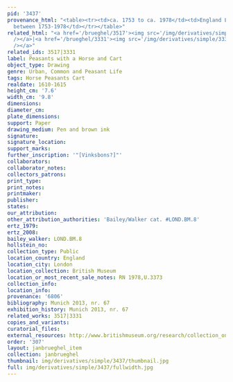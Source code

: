 ```yaml
---
pid: '3437'
provenance_html: "<table><tr><td>ca. 1753 to ca. 1978</td><td>England London</td><td>Acquired
  between 1753-1978</td></tr></table>"
related_html: "<a href='/brueghel/3517'><img src='/img/derivatives/simple/3517/thumbnail.jpg'
  /></a>|<a href='/brueghel/3331'><img src='/img/derivatives/simple/3331/thumbnail.jpg'
  /></a>"
related_ids: 3517|3331
label: Peasants with a Horse and Cart
object_type: Drawing
genre: Urban, Common and Peasant Life
tags: Horse Peasants Cart
realdate: 1610-1615
height_cm: '7.6'
width_cm: '9.8'
dimensions:
diameter_cm:
plate_dimensions:
support: Paper
drawing_medium: Pen and brown ink
signature:
signature_location:
support_marks:
further_inscription: '"[Vinksbons?]"'
collaborators:
collaborator_notes:
collectors_patrons:
print_type:
print_notes:
printmaker:
publisher:
states:
our_attribution:
other_attribution_authorities: 'Bailey/Walker cat. #LOND.BM.8'
ertz_1979:
ertz_2008:
bailey_walker: LOND.BM.8
hollstein_no:
collection_type: Public
location_country: England
location_city: London
location_collection: British Museum
location_or_most_recent_sale_notes: RN 1978,U.3373
collection_info:
location_info:
provenance: '6806'
bibliography: Munich 2013, nr. 67
exhibition_history: Munich 2013, nr. 67
related_works: 3517|3331
copies_and_variants:
curatorial_files:
external_resources: http://www.britishmuseum.org/research/collection_online/collection_object_details.aspx?objectId=712291&partId=1&searchText=1978%2CU.3373&page=1
order: '307'
layout: janbrueghel_item
collection: janbrueghel
thumbnail: img/derivatives/simple/3437/thumbnail.jpg
full: img/derivatives/simple/3437/fullwidth.jpg
---
```

